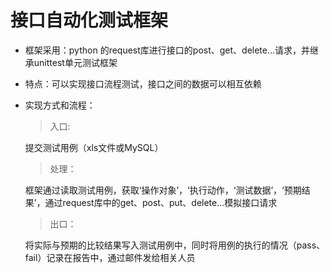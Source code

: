 # 接口自动化测试框架

- 框架采用：python 的request库进行接口的post、get、delete...请求，并继承unittest单元测试框架
- 特点：可以实现接口流程测试，接口之间的数据可以相互依赖
- 实现方式和流程：
  >入口:
  
  提交测试用例（xls文件或MySQL）
  >处理：
  
  框架通过读取测试用例，获取‘操作对象’，‘执行动作，‘测试数据’，‘预期结果’，通过request库中的get、post、put、delete...模拟接口请求
  >出口：
  
  将实际与预期的比较结果写入测试用例中，同时将用例的执行的情况（pass、fail）记录在报告中，通过邮件发给相关人员